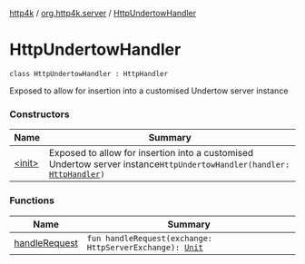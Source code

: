 [http4k](../../index.md) / [org.http4k.server](../index.md) / [HttpUndertowHandler](./index.md)

# HttpUndertowHandler

`class HttpUndertowHandler : HttpHandler`

Exposed to allow for insertion into a customised Undertow server instance

### Constructors

| Name | Summary |
|---|---|
| [&lt;init&gt;](-init-.md) | Exposed to allow for insertion into a customised Undertow server instance`HttpUndertowHandler(handler: `[`HttpHandler`](../../org.http4k.core/-http-handler.md)`)` |

### Functions

| Name | Summary |
|---|---|
| [handleRequest](handle-request.md) | `fun handleRequest(exchange: HttpServerExchange): `[`Unit`](https://kotlinlang.org/api/latest/jvm/stdlib/kotlin/-unit/index.html) |
